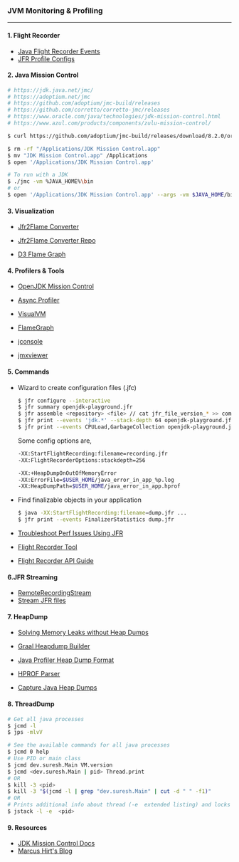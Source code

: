 ### JVM Monitoring & Profiling

------

#### 1. Flight Recorder

* [Java Flight Recorder Events](https://bestsolution-at.github.io/jfr-doc/index.html)
* [JFR Profile Configs](https://github.com/openjdk/jdk/tree/master/src/jdk.jfr/share/conf/jfr)



#### 2. Java Mission Control

```bash
# https://jdk.java.net/jmc/
# https://adoptium.net/jmc
# https://github.com/adoptium/jmc-build/releases
# https://github.com/corretto/corretto-jmc/releases
# https://www.oracle.com/java/technologies/jdk-mission-control.html
# https://www.azul.com/products/components/zulu-mission-control/

$ curl https://github.com/adoptium/jmc-build/releases/download/8.2.0/org.openjdk.jmc-8.2.0-macosx.cocoa.x86_64.tar.gz | tar xv -

$ rm -rf "/Applications/JDK Mission Control.app"
$ mv "JDK Mission Control.app" /Applications
$ open '/Applications/JDK Mission Control.app'

# To run with a JDK
$ ./jmc -vm %JAVA_HOME%\bin
# or
$ open '/Applications/JDK Mission Control.app' --args -vm $JAVA_HOME/bin
```



#### 3. Visualization

* [Jfr2Flame Converter](https://github.com/jvm-profiling-tools/async-profiler/releases/latest/download/converter.jar)

* [Jfr2Flame Converter Repo](https://github.com/jvm-profiling-tools/async-profiler/tree/master/src/converter)

* [D3 Flame Graph ](https://github.com/spiermar/d3-flame-graph)



#### 4. Profilers & Tools

* [OpenJDK Mission Control](https://github.com/openjdk/jmc)

* [Async Profiler](https://github.com/jvm-profiling-tools/async-profiler)

* [VisualVM](https://visualvm.github.io/)

* [FlameGraph](http://www.brendangregg.com/flamegraphs.html)

* [jconsole](https://github.com/openjdk/jdk/tree/master/src/jdk.jconsole)

* [jmxviewer](https://github.com/ivanyu/jmxviewer)



#### 5. Commands

- Wizard to create configuration files (.jfc)

  ```bash
  $ jfr configure --interactive
  $ jfr summary openjdk-playground.jfr
  $ jfr assemble <repository> <file> // cat jfr_file_version_* >> combined.jfr
  $ jfr print --events 'jdk.*' --stack-depth 64 openjdk-playground.jfr
  $ jfr print --events CPULoad,GarbageCollection openjdk-playground.jfr
  ```

  Some config options are,

  ```bash
  -XX:StartFlightRecording:filename=recording.jfr
  -XX:FlightRecorderOptions:stackdepth=256

  -XX:+HeapDumpOnOutOfMemoryError
  -XX:ErrorFile=$USER_HOME/java_error_in_app_%p.log
  -XX:HeapDumpPath=$USER_HOME/java_error_in_app.hprof
  ```

* Find finalizable objects in your application

  ```bash
  $ java -XX:StartFlightRecording:filename=dump.jfr ...
  $ jfr print --events FinalizerStatistics dump.jfr
  ```

* [Troubleshoot Perf Issues Using JFR](https://docs.oracle.com/en/java/javase/18/troubleshoot/troubleshoot-performance-issues-using-jfr.html)

* [Flight Recorder Tool](https://docs.oracle.com/en/java/javase/18/troubleshoot/diagnostic-tools.html#GUID-D38849B6-61C7-4ED6-A395-EA4BC32A9FD6)

* [Flight Recorder API Guide](https://docs.oracle.com/en/java/javase/18/jfapi/flight-recorder-configurations.html)



#### 6.JFR Streaming

- [RemoteRecordingStream](https://egahlin.github.io/2021/05/17/remote-recording-stream.html)
- [Stream JFR files](https://github.com/microsoft/jfr-streaming)

#### 7. HeapDump

* [Solving Memory Leaks without Heap Dumps](http://hirt.se/blog/?p=1055)

* [Graal Heapdump Builder](https://www.graalvm.org/tools/javadoc/org/graalvm/tools/insight/heap/HeapDump.html)

* [Java Profiler Heap Dump Format](http://hg.openjdk.java.net/jdk6/jdk6/jdk/raw-file/tip/src/share/demo/jvmti/hprof/manual.html)

* [HPROF Parser](https://github.com/openjdk/jdk/blob/master/test/lib/jdk/test/lib/hprof/HprofParser.java)

* [Capture Java Heap Dumps](https://www.baeldung.com/java-heap-dump-capture)



#### 8. ThreadDump

```bash
# Get all java processes
$ jcmd -l
$ jps -mlvV

# See the available commands for all java processes
$ jcmd 0 help
# Use PID or main class
$ jcmd dev.suresh.Main VM.version
$ jcmd <dev.suresh.Main | pid> Thread.print
# OR
$ kill -3 <pid>
$ kill -3 "$(jcmd -l | grep "dev.suresh.Main" | cut -d " " -f1)"
# OR
# Prints additional info about thread (-e  extended listing) and locks (-l  long listing)
$ jstack -l -e  <pid>
```



#### 9. Resources

* [JDK Mission Control Docs](https://docs.oracle.com/en/java/java-components/jdk-mission-control/)
* [Marcus Hirt's Blog](http://hirt.se/blog/?p=1312)

